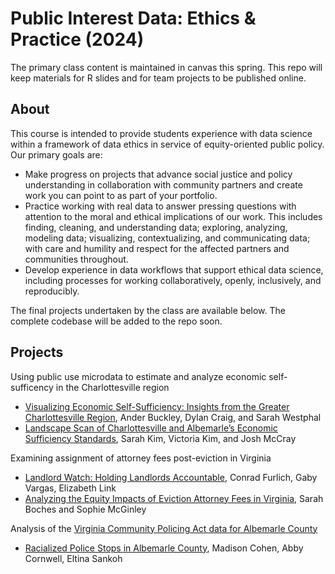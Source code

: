 # Public Interest Data: Ethics & Practice (2024)

The primary class content is maintained in canvas this spring. This repo will keep materials for R slides and for team projects to be published online.

## About 
This course is intended to provide students experience with data science within a framework of data ethics in service of equity-oriented public policy. Our primary goals are:

* Make progress on projects that advance social justice and policy understanding in collaboration with community partners and create work you can point to as part of your portfolio.
* Practice working with real data to answer pressing questions with attention to the moral and ethical implications of our work. This includes finding, cleaning, and understanding data; exploring, analyzing, modeling data; visualizing, contextualizing, and communicating data; with care and humility and respect for the affected partners and communities throughout.
* Develop experience in data workflows that support ethical data science, including processes for working collaboratively, openly, inclusively, and reproducibly.

The final projects undertaken by the class are available below. The complete codebase will be added to the repo soon.

## Projects

Using public use microdata to estimate and analyze economic self-sufficency in the Charlottesville region

* [Visualizing Economic Self-Sufficiency: Insights from the Greater Charlottesville Region](https://mclaibourn.github.io/data-ethics-practice-2024/projects/EconomicSelfSufficiency-Final.html), Ander Buckley, Dylan Craig, and Sarah Westphal
* [Landscape Scan of Charlottesville and Albemarle’s Economic Sufficiency Standards](https://mclaibourn.github.io/data-ethics-practice-2024/projects/economic_self_sufficiency_cvilleregion.html), Sarah Kim, Victoria Kim, and Josh McCray
  
Examining assignment of attorney fees post-eviction in Virginia

* [Landlord Watch: Holding Landlords Accountable](https://mclaibourn.github.io/data-ethics-practice-2024/projects/richmond_region_eviction_fees.html), Conrad Furlich, Gaby Vargas, Elizabeth Link
* [Analyzing the Equity Impacts of Eviction Attorney Fees in Virginia](https://mclaibourn.github.io/data-ethics-practice-2024/projects/Analyzing_the_Equity_Impacts_of_Eviction_Attorney_Fees_in_Virginia.html), Sarah Boches and Sophie McGinley

Analysis of the [Virginia Community Policing Act data for Albemarle County](https://www.albemarle.org/government/police/virginia-community-policing-act-data)

* [Racialized Police Stops in Albemarle County](https://mclaibourn.github.io/data-ethics-practice-2024/projects/alb_policing_final.html), Madison Cohen, Abby Cornwell, Eltina Sankoh
